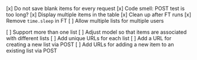 [x] Do not save blank items for every request
[x] Code smell: POST test is too long?
[x] Display multiple items in the table
[x] Clean up after FT runs
[x] Remove `time.sleep` in FT
[ ] Allow multiple lists for multiple users

[ ] Support more than one list
  [ ] Adjust model so that items are associated with different lists
  [ ] Add unique URLs for each list
  [ ] Add a URL for creating a new list via POST
  [ ] Add URLs for adding a new item to an existing list via POST